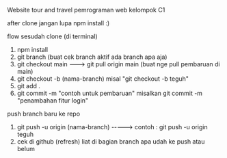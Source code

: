 Website tour and travel pemrograman web kelompok C1


after clone jangan lupa npm install :) 


flow sesudah clone 
(di terminal)
1. npm install
2. git branch (buat cek branch aktif ada branch apa aja)
3. git checkout main ---> git pull origin main (buat nge pull pembaruan di main)
4. git checkout -b (nama-branch) misal "git checkout -b teguh"
5. git add .
6. git commit -m "contoh untuk pembaruan" misalkan git commit -m "penambahan fitur login"

push branch baru ke repo 

1. git push -u origin (nama-branch) -----> contoh :  git push -u origin teguh
2. cek di github (refresh) liat di bagian branch apa udah ke push atau belum
